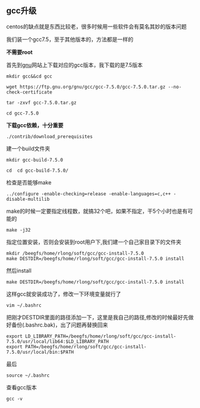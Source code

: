 ## gcc升级

centos的缺点就是东西比较老，很多时候用一些软件会有莫名其妙的版本问题

我们装一个gcc7.5，至于其他版本的，方法都是一样的

**不需要root**

首先到[gnu](https://ftp.gnu.org/gnu/gcc/gcc-7.5.0/)网站上下载对应的gcc版本，我下载的是7.5版本

```shell
mkdir gcc&&cd gcc

wget https://ftp.gnu.org/gnu/gcc/gcc-7.5.0/gcc-7.5.0.tar.gz --no-check-certificate

tar -zxvf gcc-7.5.0.tar.gz

cd gcc-7.5.0
```



**下载gcc依赖，十分重要**

```shell
./contrib/download_prerequisites
```

建一个build文件夹

```shell
mkdir gcc-build-7.5.0

cd  cd gcc-build-7.5.0/
```

检查是否能够make

```shell
../configure -enable-checking=release -enable-languages=c,c++ -disable-multilib
```

make的时候一定要指定线程数，就搞32个吧，如果不指定，干5个小时也是有可能的

```shell
make -j32
```

指定位置安装，否则会安装到root用户下,我们建一个自己家目录下的文件夹

```shell
mkdir /beegfs/home/rlong/soft/gcc/gcc-install-7.5.0
make DESTDIR=/beegfs/home/rlong/soft/gcc/gcc-install-7.5.0 install
```

然后install

```shell
make DESTDIR=/beegfs/home/rlong/soft/gcc/gcc-install-7.5.0 install
```

这样gcc就安装成功了，修改一下环境变量就行了

```shell
vim ~/.bashrc
```

把刚才DESTDIR里面的路径添加一下，这里是我自己的路径,修改的时候最好先做好备份(.bashrc.bak)，出了问题再替换回来

```shell
export LD_LIBRARY_PATH=/beegfs/home/rlong/soft/gcc/gcc-install-7.5.0/usr/local/lib64:$LD_LIBRARY_PATH
export PATH=/beegfs/home/rlong/soft/gcc/gcc-install-7.5.0/usr/local/bin:$PATH
```

最后

```shell
source ~/.bashrc
```

查看gcc版本

```shell
gcc -v
```

